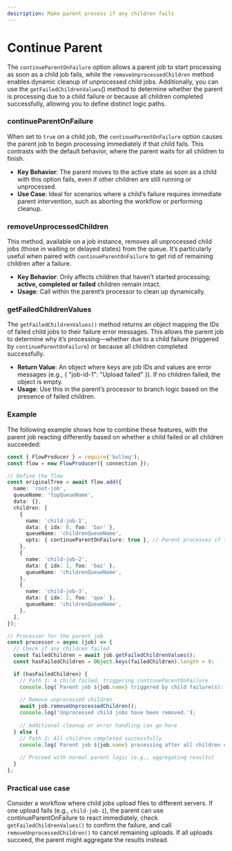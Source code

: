 ```yaml
---
description: Make parent process if any children fails
---
```


# Continue Parent

The `continueParentOnFailure` option allows a parent job to start processing as soon as a child job fails, while the `removeUnprocessedChildren` method enables dynamic cleanup of unprocessed child jobs. Additionally, you can use the `getFailedChildrenValues`() method to determine whether the parent is processing due to a child failure or because all children completed successfully, allowing you to define distinct logic paths.

### continueParentOnFailure

When set to `true` on a child job, the `continueParentOnFailure` option causes the parent job to begin processing immediately if that child fails. This contrasts with the default behavior, where the parent waits for all children to finish.

* **Key Behavior**: The parent moves to the active state as soon as a child with this option fails, even if other children are still running or unprocessed.
* **Use Case**: Ideal for scenarios where a child’s failure requires immediate parent intervention, such as aborting the workflow or performing cleanup.

### removeUnprocessedChildren

This method, available on a job instance, removes all unprocessed child jobs (those in waiting or delayed states) from the queue. It’s particularly useful when paired with `continueParentOnFailure` to get rid of remaining children after a failure.

* **Key Behavior**: Only affects children that haven’t started processing; **active, completed or failed** children remain intact.
* **Usage**: Call within the parent’s processor to clean up dynamically.

### getFailedChildrenValues

The `getFailedChildrenValues()` method returns an object mapping the IDs of failed child jobs to their failure error messages. This allows the parent job to determine why it’s processing—whether due to a child failure (triggered by `continueParentOnFailure`) or because all children completed successfully.

* **Return Value**: An object where keys are job IDs and values are error messages (e.g., { "job-id-1": "Upload failed" }). If no children failed, the object is empty.
* **Usage**: Use this in the parent’s processor to branch logic based on the presence of failed children.

### Example

The following example shows how to combine these features, with the parent job reacting differently based on whether a child failed or all children succeeded:

```typescript
const { FlowProducer } = require('bullmq');
const flow = new FlowProducer({ connection });

// Define the flow
const originalTree = await flow.add({
  name: 'root-job',
  queueName: 'topQueueName',
  data: {},
  children: [
    {
      name: 'child-job-1',
      data: { idx: 0, foo: 'bar' },
      queueName: 'childrenQueueName',
      opts: { continueParentOnFailure: true }, // Parent processes if this child fails
    },
    {
      name: 'child-job-2',
      data: { idx: 1, foo: 'baz' },
      queueName: 'childrenQueueName',
    },
    {
      name: 'child-job-3',
      data: { idx: 2, foo: 'qux' },
      queueName: 'childrenQueueName',
    },
  ],
});

// Processor for the parent job
const processor = async (job) => {
  // Check if any children failed
  const failedChildren = await job.getFailedChildrenValues();
  const hasFailedChildren = Object.keys(failedChildren).length > 0;

  if (hasFailedChildren) {
    // Path 1: A child failed, triggering continueParentOnFailure
    console.log(`Parent job ${job.name} triggered by child failure(s):`, failedChildren);
    
    // Remove unprocessed children
    await job.removeUnprocessedChildren();
    console.log('Unprocessed child jobs have been removed.');
    
    // Additional cleanup or error handling can go here
  } else {
    // Path 2: All children completed successfully
    console.log(`Parent job ${job.name} processing after all children completed successfully.`);
    
    // Proceed with normal parent logic (e.g., aggregating results)
  }
};

```

### Practical use case

Consider a workflow where child jobs upload files to different servers. If one upload fails (e.g., `child-job-1`), the parent can use continueParentOnFailure to react immediately, check `getFailedChildrenValues()` to confirm the failure, and call `removeUnprocessedChildren()` to cancel remaining uploads. If all uploads succeed, the parent might aggregate the results instead.
